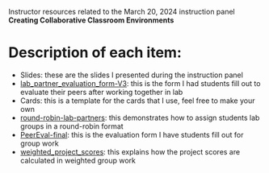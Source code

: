 Instructor resources related to the March 20, 2024 instruction panel **Creating Collaborative Classroom Environments**

# Description of each item:
- Slides: these are the slides I presented during the instruction panel
- [lab_partner_evaluation_form-V3](https://github.com/DoctorPCOD/teaching-resources/blob/4cc03ec1fab1f6e29f8fa15ac81eaac4f26818cd/2024-03_instruction-panel/lab_partner_evaluation_form-V3.pdf): this is the form I had students fill out to evaluate their peers after working together in lab
- Cards: this is a template for the cards that I use, feel free to make your own
- [round-robin-lab-partners](https://github.com/DoctorPCOD/teaching-resources/blob/0411d1d7ca17627e62d8c69e182e43b882794241/2024-03_instruction-panel/round-robin-lab-partners.pdf): this demonstrates how to assign students lab groups in a round-robin format
- [PeerEval-final](https://github.com/DoctorPCOD/teaching-resources/blob/a344b132c9ddddc47c715035d0c4ed6088f65292/2024-03_instruction-panel/PeerEval-final.pdf): this is the evaluation form I have students fill out for group work
- [weighted_project_scores](https://github.com/DoctorPCOD/teaching-resources/blob/287919154aeac17e76f73c41ac8b9359a4e5da93/2024-03_instruction-panel/weighted_project_scores.pdf): this explains how the project scores are calculated in weighted group work

